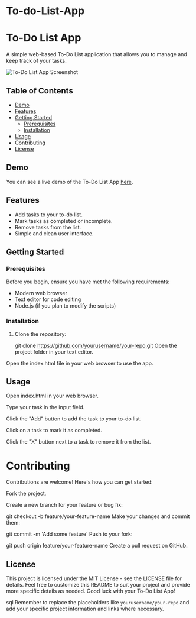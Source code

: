 # To-do-List-App

# To-Do List App

A simple web-based To-Do List application that allows you to manage and keep track of your tasks.

![To-Do List App Screenshot](Screenshot.png)

## Table of Contents

- [Demo](#demo)
- [Features](#features)
- [Getting Started](#getting-started)
  - [Prerequisites](#prerequisites)
  - [Installation](#installation)
- [Usage](#usage)
- [Contributing](#contributing)
- [License](#license)

## Demo

You can see a live demo of the To-Do List App [here](#).

## Features

- Add tasks to your to-do list.
- Mark tasks as completed or incomplete.
- Remove tasks from the list.
- Simple and clean user interface.

## Getting Started

### Prerequisites

Before you begin, ensure you have met the following requirements:

- Modern web browser
- Text editor for code editing
- Node.js (if you plan to modify the scripts)

### Installation

1. Clone the repository:


   git clone https://github.com/yourusername/your-repo.git
Open the project folder in your text editor.

Open the index.html file in your web browser to use the app.

## Usage
Open index.html in your web browser.

Type your task in the input field.

Click the "Add" button to add the task to your to-do list.

Click on a task to mark it as completed.

Click the "X" button next to a task to remove it from the list.

# Contributing
Contributions are welcome! Here's how you can get started:

Fork the project.

Create a new branch for your feature or bug fix:



git checkout -b feature/your-feature-name
Make your changes and commit them:


git commit -m 'Add some feature'
Push to your fork:


git push origin feature/your-feature-name
Create a pull request on GitHub.

## License

This project is licensed under the MIT License - see the LICENSE file for details.
Feel free to customize this README to suit your project and provide more specific details as needed. Good luck with your To-Do List App!

sql
Remember to replace the placeholders like `yourusername/your-repo` and add your specific project information and links where necessary.



